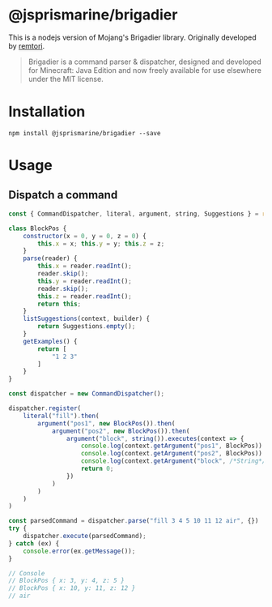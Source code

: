 # @jsprismarine/brigadier
This is a nodejs version of Mojang's Brigadier library. Originally developed by [remtori](https://github.com/remtori).
>Brigadier is a command parser & dispatcher, designed and developed for Minecraft: Java Edition and now freely available for use elsewhere under the MIT license.
# Installation
```
npm install @jsprismarine/brigadier --save
```
# Usage
## Dispatch a command
```javascript
const { CommandDispatcher, literal, argument, string, Suggestions } = require("node-brigadier")

class BlockPos {
	constructor(x = 0, y = 0, z = 0) {
		this.x = x; this.y = y; this.z = z;
	}
	parse(reader) {
		this.x = reader.readInt();
		reader.skip();
		this.y = reader.readInt();
		reader.skip();
		this.z = reader.readInt();
		return this;
	}
	listSuggestions(context, builder) {
		return Suggestions.empty();
	}
	getExamples() {
		return [
			"1 2 3"
		]
	}
}

const dispatcher = new CommandDispatcher();

dispatcher.register(
	literal("fill").then(
		argument("pos1", new BlockPos()).then(
			argument("pos2", new BlockPos()).then(
				argument("block", string()).executes(context => {
					console.log(context.getArgument("pos1", BlockPos))
					console.log(context.getArgument("pos2", BlockPos))
					console.log(context.getArgument("block", /*String*/ 3))
					return 0;
				})
			)
		)
	)
)

const parsedCommand = dispatcher.parse("fill 3 4 5 10 11 12 air", {})
try {
	dispatcher.execute(parsedCommand);
} catch (ex) {
	console.error(ex.getMessage());
}

// Console
// BlockPos { x: 3, y: 4, z: 5 }
// BlockPos { x: 10, y: 11, z: 12 }
// air
```